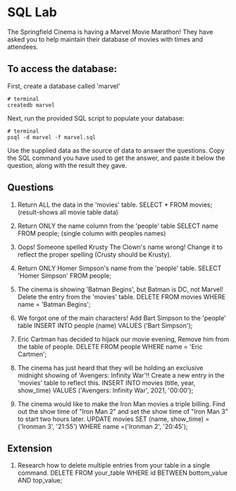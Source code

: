 # SQL Lab

The Springfield Cinema is having a Marvel Movie Marathon! They have asked you to help maintain their database of movies with times and attendees.

## To access the database:

First, create a database called 'marvel'

```
# terminal
createdb marvel
```

Next, run the provided SQL script to populate your database:

```
# terminal
psql -d marvel -f marvel.sql
```

Use the supplied data as the source of data to answer the questions. Copy the SQL command you have used to get the answer, and paste it below the question, along with the result they gave.

## Questions

1.  Return ALL the data in the 'movies' table.
SELECT * FROM movies; (result-shows all movie table data)
2.  Return ONLY the name column from the 'people' table
SELECT name FROM people; (single column with peoples names)
3.  Oops! Someone spelled Krusty The Clown's name wrong! Change it to reflect the proper spelling (Crusty should be Krusty).

4.  Return ONLY Homer Simpson's name from the 'people' table.
SELECT 'Homer Simpson' FROM people;
5.  The cinema is showing 'Batman Begins', but Batman is DC, not Marvel! Delete the entry from the 'movies' table.
DELETE FROM movies WHERE name = 'Batman Begins';
6.  We forgot one of the main characters! Add Bart Simpson to the 'people' table
INSERT INTO people (name) VALUES ('Bart Simpson');
7.  Eric Cartman has decided to hijack our movie evening, Remove him from the table of people.
DELETE FROM people WHERE name = 'Eric Cartmen';
8.  The cinema has just heard that they will be holding an exclusive midnight showing of 'Avengers: Infinity War'!! Create a new entry in the 'movies' table to reflect this.
INSERT INTO movies (title, year, show_time) VALUES ('Avengers: Infinity War', 2021, '00:00');
9.  The cinema would like to make the Iron Man movies a triple billing. Find out the show time of "Iron Man 2" and set the show time of "Iron Man 3" to start two hours later.
UPDATE movies SET (name, show_time)  = ('Ironman 3', '21:55') WHERE name =('Ironman 2', '20:45');
## Extension
1.  Research how to delete multiple entries from your table in a single command.
DELETE FROM your_table
WHERE id BETWEEN bottom_value AND top_value;
